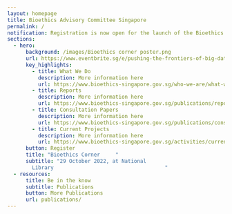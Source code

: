 ```yaml
---
layout: homepage
title: Bioethics Advisory Committee Singapore
permalink: /
notification: Registration is now open for the launch of the Bioethics Corner
sections:
  - hero:
      background: /images/Bioethics corner poster.png
      url: https://www.eventbrite.sg/e/pushing-the-frontiers-of-big-data-ai-with-biomedical-ethics-tickets-429558760817
      key_highlights:
        - title: What We Do
          description: More information here
          url: https://www.bioethics-singapore.gov.sg/who-we-are/what-we-do/
        - title: Reports
          description: More information here
          url: https://www.bioethics-singapore.gov.sg/publications/reports/
        - title: Consultation Papers
          description: More information here
          url: https://www.bioethics-singapore.gov.sg/publications/consultation-papers/
        - title: Current Projects
          description: More information here
          url: https://www.bioethics-singapore.gov.sg/activities/current-projects/
      button: Register
      title: "Bioethics Corner     "
      subtitle: "29 October 2022, at National
        Library                                    "
  - resources:
      title: Be in the know
      subtitle: Publications
      button: More Publications
      url: publications/
---
```

